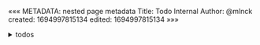 «««
METADATA: nested page metadata
Title: Todo Internal
Author: @mlnck
created: 1694997815134
edited: 1694997815134
»»»

<details><summary>todos</summary>
### complete:
#### for launch

1. statically create <input type="checkbox" checked="checked" disabled /> blog 
  - forum links (phase 2)
1. <input type="checkbox" checked="checked" disabled /> make tiles work
1. make filter work
1. add 1st level of animation
1. complete landing page content creation
  - refactor content to multiple pages
1. <input type="checkbox" checked="checked" disabled /> make routing - decide between
  1. <input type="checkbox" checked="checked" disabled />hash url &amp; target
    - quickest &amp; cleanest
    - no seo or other "goodnesses"
    - phase 1?
  1. ~~compiling new pages~~
  1. ~~symlinking pages~~
  1. rewrite url
    - the most desirable
    - should not be too difficult after implementation of the above
    - phase 2?

#### after launch

1. convert blog and forum links to become dynamic
1. create dynamic internal pages as well (automatic link creation for `.md` files)
</details>